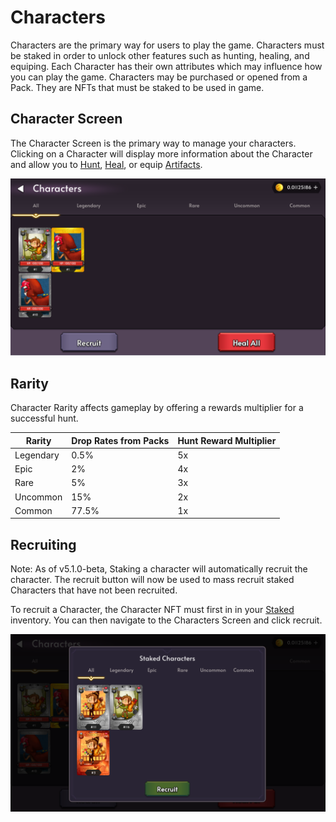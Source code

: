 # Characters

Characters are the primary way for users to play the game. Characters must be staked in order to unlock other features such as hunting, healing, and equiping. Each Character has their own attributes which may influence how you can play the game. Characters may be purchased or opened from a Pack. They are NFTs that must be staked to be used in game.

## Character Screen

The Character Screen is the primary way to manage your characters. Clicking on a Character will display more information about the Character and allow you to [Hunt](/docs/game-mechanics/hunting), [Heal](/docs/game-mechanics/healing), or equip [Artifacts](/docs/game-mechanics/artifacts).

![Character Screen](img/characters_screen.png)

## Rarity

Character Rarity affects gameplay by offering a rewards multiplier for a successful hunt.

| Rarity    | Drop Rates from Packs | Hunt Reward Multiplier |
| --------- | --------------------- | ---------------------- |
| Legendary | 0.5%                  | 5x                     |
| Epic      | 2%                    | 4x                     |
| Rare      | 5%                    | 3x                     |
| Uncommon  | 15%                   | 2x                     |
| Common    | 77.5%                 | 1x                     |

## Recruiting

Note: As of v5.1.0-beta, Staking a character will automatically recruit the character. The recruit button will now be used to mass recruit staked Characters that have not been recruited.

To recruit a Character, the Character NFT must first in in your [Staked](/docs/game-mechanics/staking) inventory. You can then navigate to the Characters Screen and click recruit.

![Recruit Popup](img/recruit_popup.png)

